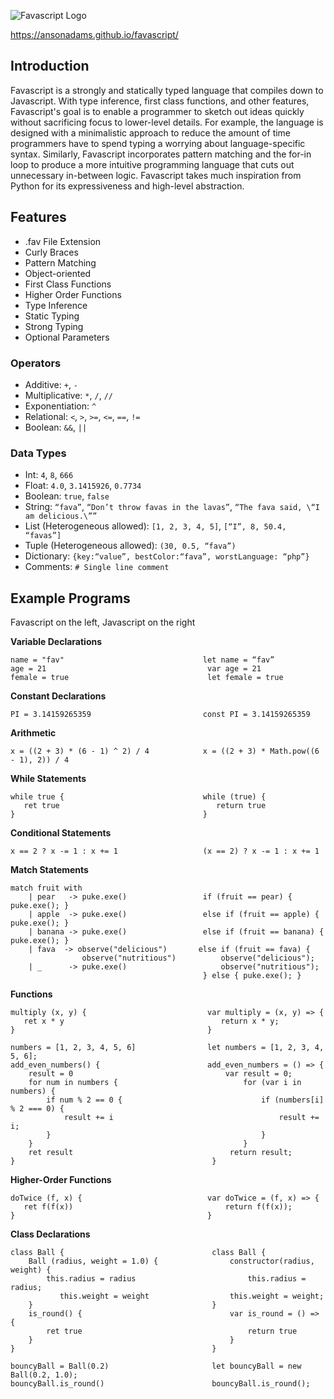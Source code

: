 ![Favascript Logo](https://raw.githubusercontent.com/AnsonAdams/favascript/master/images/Favascript%20logo.png "Favascript Logo")

https://ansonadams.github.io/favascript/

## Introduction

Favascript is a strongly and statically typed language that compiles down to Javascript. With type inference, first class functions, and other features, Favascript's goal is to enable a programmer to sketch out ideas quickly without sacrificing focus to lower-level details. For example, the language is designed with a minimalistic approach to reduce the amount of time programmers have to spend typing a worrying about language-specific syntax. Similarly, Favascript incorporates pattern matching and the for-in loop to produce a more intuitive programming language that cuts out unnecessary in-between logic. Favascript takes much inspiration from Python for its expressiveness and high-level abstraction.

## Features
* .fav File Extension
* Curly Braces
* Pattern Matching
* Object-oriented
* First Class Functions
* Higher Order Functions
* Type Inference
* Static Typing
* Strong Typing
* Optional Parameters

### Operators

* Additive: `+`, `-`
* Multiplicative: `*`, `/`, `//`
* Exponentiation: `^`
* Relational: `<`, `>`, `>=`, `<=`, `==`, `!=`
* Boolean: `&&`, `||`

### Data Types

* Int: `4`, `8`, `666`
* Float: `4.0`, `3.1415926`, `0.7734`
* Boolean: `true`, `false`
* String: `“fava”`, `“Don’t throw favas in the lavas”`, `“The fava said, \“I am delicious.\””`
* List (Heterogeneous allowed): `[1, 2, 3, 4, 5]`, `[“I”, 8, 50.4, “favas”]`
* Tuple (Heterogeneous allowed): `(30, 0.5, “fava”)`
* Dictionary: `{key:“value”, bestColor:“fava”, worstLanguage: “php”}`
* Comments: `# Single line comment`

## Example Programs
Favascript on the left, Javascript on the right

__Variable Declarations__

```
name = "fav"                               let name = “fav”
age = 21                                    var age = 21
female = true                               let female = true
```

__Constant Declarations__

```
PI = 3.14159265359                         const PI = 3.14159265359
```

__Arithmetic__

```
x = ((2 + 3) * (6 - 1) ^ 2) / 4            x = ((2 + 3) * Math.pow((6 - 1), 2)) / 4
```

__While Statements__

```
while true {                               while (true) {
   ret true                                   return true
}                                          }
```

__Conditional Statements__

```
x == 2 ? x -= 1 : x += 1                   (x == 2) ? x -= 1 : x += 1
```

__Match Statements__

```
match fruit with                           
    | pear   -> puke.exe()                 if (fruit == pear) { puke.exe(); }
    | apple  -> puke.exe()                 else if (fruit == apple) { puke.exe(); }
    | banana -> puke.exe()                 else if (fruit == banana) { puke.exe(); }
    | fava  -> observe("delicious")       else if (fruit == fava) {
                observe("nutritious")          observe("delicious");
    | _      -> puke.exe()                     observe("nutritious");
                                           } else { puke.exe(); }
```

__Functions__

```
multiply (x, y) {                           var multiply = (x, y) => {
   ret x * y                                   return x * y;
}                                           }
```

```
numbers = [1, 2, 3, 4, 5, 6]                let numbers = [1, 2, 3, 4, 5, 6];
add_even_numbers() {                        add_even_numbers = () => {
    result = 0                                  var result = 0;
    for num in numbers {                            for (var i in numbers) {
        if num % 2 == 0 {                               if (numbers[i] % 2 === 0) {
            result += i                                     result += i;
        }                                               }
    }                                               }
    ret result                                   return result;
}                                            }
```

__Higher-Order Functions__

```
doTwice (f, x) {                            var doTwice = (f, x) => {
   ret f(f(x))                                  return f(f(x));
}                                           }
```

__Class Declarations__

```
class Ball {                                 class Ball {
    Ball (radius, weight = 1.0) {                constructor(radius, weight) {
    	this.radius = radius                         this.radius = radius;
	       this.weight = weight                  this.weight = weight;
    }                                        }
    is_round() {                                 var is_round = () => {
    	ret true                                     return true
    }                                            }
}                                            }

bouncyBall = Ball(0.2)                       let bouncyBall = new Ball(0.2, 1.0);
bouncyBall.is_round()                        bouncyBall.is_round();
```
